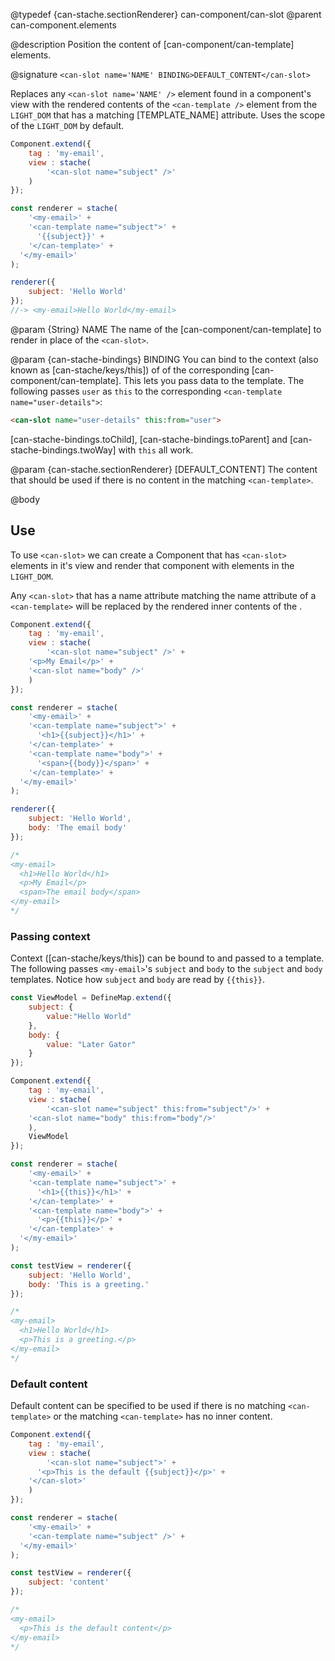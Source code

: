 @typedef {can-stache.sectionRenderer} can-component/can-slot <can-slot>
@parent can-component.elements

@description Position the content of [can-component/can-template] elements.

@signature `<can-slot name='NAME' BINDING>DEFAULT_CONTENT</can-slot>`

Replaces any `<can-slot name='NAME' />` element found in a component's view with the rendered contents
of the `<can-template />` element from the `LIGHT_DOM` that has a matching [TEMPLATE_NAME] attribute. Uses the scope of
the `LIGHT_DOM` by default.

```js
Component.extend({
	tag : 'my-email',
	view : stache(
		'<can-slot name="subject" />'
	)
});

const renderer = stache(
	'<my-email>' +
    '<can-template name="subject">' +
      '{{subject}}' +
    '</can-template>' +
  '</my-email>'
);

renderer({
	subject: 'Hello World'
});
//-> <my-email>Hello World</my-email>
```

@param {String} NAME The name of the [can-component/can-template] to render in place of the `<can-slot>`.

@param {can-stache-bindings} BINDING You can bind to the context (also known as [can-stache/keys/this])
of of the corresponding [can-component/can-template].  This lets you pass data to the
template. The following passes `user` as `this` to the corresponding `<can-template name="user-details">`:

```html
<can-slot name="user-details" this:from="user">
```

[can-stache-bindings.toChild], [can-stache-bindings.toParent] and [can-stache-bindings.twoWay] with `this`
all work.

@param {can-stache.sectionRenderer} [DEFAULT_CONTENT] The content that should be
used if there is no content in the matching `<can-template>`.

@body

## Use

To use `<can-slot>` we can create a Component that has `<can-slot>` elements in it's view
and render that component with <can-template> elements in the `LIGHT_DOM`.

Any `<can-slot>` that has a name attribute matching the name attribute of a `<can-template>` will be
replaced by the rendered inner contents of the <can-template>.

```js
Component.extend({
	tag : 'my-email',
	view : stache(
		'<can-slot name="subject" />' +
    '<p>My Email</p>' +
    '<can-slot name="body" />'
	)
});

const renderer = stache(
	'<my-email>' +
    '<can-template name="subject">' +
      '<h1>{{subject}}</h1>' +
    '</can-template>' +
    '<can-template name="body">' +
      '<span>{{body}}</span>' +
    '</can-template>' +
  '</my-email>'
);

renderer({
	subject: 'Hello World',
	body: 'The email body'
});

/*
<my-email>
  <h1>Hello World</h1>
  <p>My Email</p>
  <span>The email body</span>
</my-email>
*/
```

### Passing context

Context ([can-stache/keys/this]) can be bound to and passed to a template. The following
passes `<my-email>`'s `subject` and `body` to the `subject` and `body` templates.  Notice
how `subject` and `body` are read by `{{this}}`.

```js
const ViewModel = DefineMap.extend({
	subject: {
		value:"Hello World"
	},
	body: {
		value: "Later Gator"
	}
});

Component.extend({
	tag : 'my-email',
	view : stache(
		'<can-slot name="subject" this:from="subject"/>' +
    '<can-slot name="body" this:from="body"/>'
	),
	ViewModel
});

const renderer = stache(
	'<my-email>' +
    '<can-template name="subject">' +
      '<h1>{{this}}</h1>' +
    '</can-template>' +
    '<can-template name="body">' +
      '<p>{{this}}</p>' +
    '</can-template>' +
  '</my-email>'
);

const testView = renderer({
	subject: 'Hello World',
	body: 'This is a greeting.'
});

/*
<my-email>
  <h1>Hello World</h1>
  <p>This is a greeting.</p>
</my-email>
*/
```

### Default content

Default content can be specified to be used if there is no matching `<can-template>`
or the matching `<can-template>` has no inner content.

```js
Component.extend({
	tag : 'my-email',
	view : stache(
		'<can-slot name="subject">' +
      '<p>This is the default {{subject}}</p>' +
    '</can-slot>'
	)
});

const renderer = stache(
	'<my-email>' +
    '<can-template name="subject" />' +
  '</my-email>'
);

const testView = renderer({
	subject: 'content'
});

/*
<my-email>
  <p>This is the default content</p>
</my-email>
*/
```
